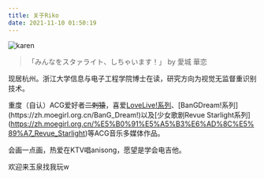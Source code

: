 ```yaml
---
title: 关于Riko
date: 2021-11-10 01:50:19
---
```


![karen](https://konachan.net/sample/dfe41f047a1abfe59d2d108f82004dee/Konachan.com%20-%20287815%20sample.jpg)

> 「みんなをスタァライト、しちゃいます！」 by 愛城 華恋

现居杭州。浙江大学信息与电子工程学院博士在读，研究方向为视觉无监督重识别技术。

重度（自认）ACG爱好者~~二刺猿~~，喜爱[LoveLive!系列](https://zh.moegirl.org.cn/LoveLive!)、[BanGDream!系列](https://zh.moegirl.org.cn/BanG_Dream!)以及[少女歌剧Revue Starlight系列](https://zh.moegirl.org.cn/%E5%B0%91%E5%A5%B3%E6%AD%8C%E5%89%A7_Revue_Starlight)等ACG音乐多媒体作品。

会画一点画，热爱在KTV唱anisong，愿望是学会电吉他。

欢迎来玉泉找我玩w